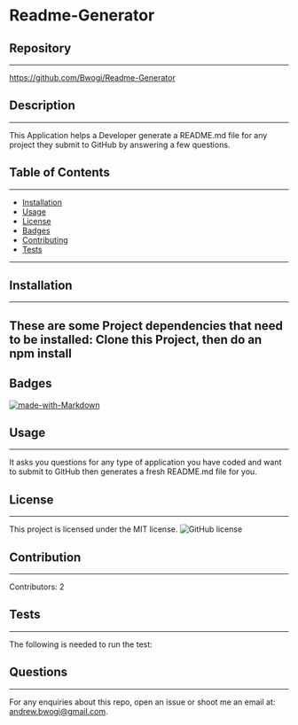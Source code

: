 
# Readme-Generator
## Repository
___
https://github.com/Bwogi/Readme-Generator
## Description
---
This Application helps a Developer generate a README.md file for any project they submit to GitHub by answering a few questions.
## Table of Contents 
---
* [Installation](#installation)
* [Usage](#usage)
* [License](#license)
* [Badges](#badges)
* [Contributing](#contributing)
* [Tests](#tests)
---
## Installation
___

These are some Project dependencies that need to be installed: 
Clone this Project, then do an npm install
---
## Badges
[![made-with-Markdown](https://img.shields.io/badge/Made%20with-Markdown-1f425f.svg)](http://commonmark.org)
## Usage
___
It asks you questions for any type of application you have coded and want to submit to GitHub then generates a fresh README.md file for you.
## License
___
This project is licensed under the MIT license. 
![GitHub license](https://img.shields.io/badge/license-MIT-blue.svg)
## Contribution
___
Contributors: 2
## Tests
___
The following is needed to run the test: 
## Questions
___
For any enquiries about this repo, open an issue or shoot me an email at: andrew.bwogi@gmail.com.
